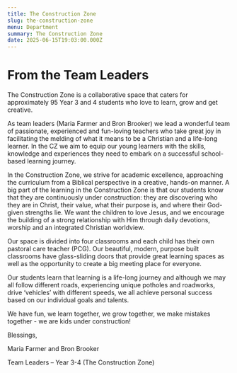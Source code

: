 ```yaml
---
title: The Construction Zone
slug: the-construction-zone
menu: Department
summary: The Construction Zone
date: 2025-06-15T19:03:00.000Z
---
```


# From the Team Leaders

The Construction Zone is a collaborative space that caters for approximately 95 Year 3 and 4 students who love to learn, grow and get creative. 

As team leaders (Maria Farmer and Bron Brooker) we lead a wonderful team of passionate, experienced and fun-loving teachers who take great joy in facilitating the melding of what it means to be a Christian and a life-long learner. In the CZ we aim to equip our young learners with the skills, knowledge and experiences they need to embark on a successful school-based learning journey.

In the Construction Zone, we strive for academic excellence, approaching the curriculum from a Biblical perspective in a creative, hands-on manner. A big part of the learning in the Construction Zone is that our students know that they are continuously under construction: they are discovering who they are in Christ, their value, what their purpose is, and where their God-given strengths lie. We want the children to love Jesus, and we encourage the building of a strong relationship with Him through daily devotions, worship and an integrated Christian worldview. 

Our space is divided into four classrooms and each child has their own pastoral care teacher (PCG).  Our beautiful, modern, purpose built classrooms have glass-sliding doors that provide great learning spaces as well as the opportunity to create a big meeting place for everyone. 

Our students learn that learning is a life-long journey and although we may all follow different roads, experiencing unique potholes and roadworks, drive ‘vehicles’ with different speeds, we all achieve personal success based on our individual goals and talents. 

We have fun, we learn together, we grow together, we make mistakes together - we are kids under construction!

Blessings,

Maria Farmer and Bron Brooker

Team Leaders – Year 3-4 (The Construction Zone)